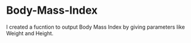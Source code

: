 # Body-Mass-Index

I created a fucntion to output Body Mass Index by giving parameters like Weight and Height.
